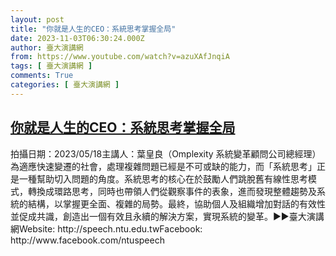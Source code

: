 ```yaml
---
layout: post
title: "你就是人生的CEO：系統思考掌握全局"
date: 2023-11-03T06:30:24.000Z
author: 臺大演講網
from: https://www.youtube.com/watch?v=azuXAfJnqiA
tags: [ 臺大演講網 ]
comments: True
categories: [ 臺大演講網 ]
---
```

<!--1698993024000-->
[你就是人生的CEO：系統思考掌握全局](https://www.youtube.com/watch?v=azuXAfJnqiA)
------

<div>
拍攝日期：2023/05/18主講人：葉皇良（Omplexity 系統變革顧問公司總經理）為適應快速變遷的社會，處理複雜問題已經是不可或缺的能力，而「系統思考」正是一種幫助切入問題的角度。系統思考的核心在於鼓勵人們跳脫舊有線性思考模式，轉換成環路思考，同時也帶領人們從觀察事件的表象，進而發現整體趨勢及系統的結構，以掌握更全面、複雜的局勢。最終，協助個人及組織增加對話的有效性並促成共識，創造出一個有效且永續的解決方案，實現系統的變革。►►臺大演講網Website: http://speech.ntu.edu.twFacebook: http://www.facebook.com/ntuspeech
</div>
